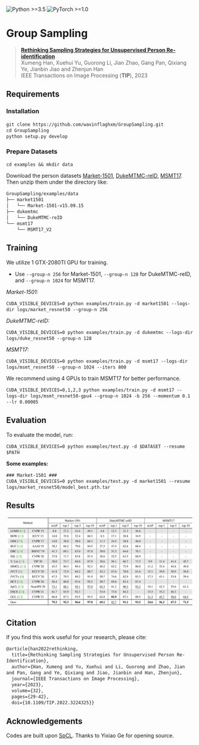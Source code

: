 ![Python >=3.5](https://img.shields.io/badge/Python->=3.5-blue.svg)
![PyTorch >=1.0](https://img.shields.io/badge/PyTorch->=1.0-yellow.svg)

# Group Sampling

> **[Rethinking Sampling Strategies for Unsupervised Person Re-identification](https://arxiv.org/abs/2107.03024)**<br>
> Xumeng Han, Xuehui Yu, Guorong Li, Jian Zhao, Gang Pan, Qixiang Ye, Jianbin Jiao and Zhenjun Han<br>
> IEEE Transactions on Image Processing (**TIP**), 2023<br>

## Requirements

### Installation

```shell
git clone https://github.com/wavinflaghxm/GroupSampling.git
cd GroupSampling
python setup.py develop
```

### Prepare Datasets

```shell
cd examples && mkdir data
```
Download the person datasets [Market-1501](https://drive.google.com/file/d/0B8-rUzbwVRk0c054eEozWG9COHM/view), [DukeMTMC-reID](https://arxiv.org/abs/1609.01775), [MSMT17](https://arxiv.org/abs/1711.08565).
Then unzip them under the directory like:
```
GroupSampling/examples/data
├── market1501
│   └── Market-1501-v15.09.15
├── dukemtmc
│   └── DukeMTMC-reID
└── msmt17
    └── MSMT17_V2
```

## Training

We utilize 1 GTX-2080TI GPU for training.

+ Use `--group-n 256` for Market-1501, `--group-n 128` for DukeMTMC-reID, and `--group-n 1024` for MSMT17.

*Market-1501:*
```
CUDA_VISIBLE_DEVICES=0 python examples/train.py -d market1501 --logs-dir logs/market_resnet50 --group-n 256
```

*DukeMTMC-reID:*
```
CUDA_VISIBLE_DEVICES=0 python examples/train.py -d dukemtmc --logs-dir logs/duke_resnet50 --group-n 128
```

*MSMT17:*
```
CUDA_VISIBLE_DEVICES=0 python examples/train.py -d msmt17 --logs-dir logs/msmt_resnet50 --group-n 1024 --iters 800
```

We recommend using 4 GPUs to train MSMT17 for better performance.
```
CUDA_VISIBLE_DEVICES=0,1,2,3 python examples/train.py -d msmt17 --logs-dir logs/msmt_resnet50-gpu4 --group-n 1024 -b 256 --momentum 0.1 --lr 0.00005
```

## Evaluation
To evaluate the model, run:
```
CUDA_VISIBLE_DEVICES=0 python examples/test.py -d $DATASET --resume $PATH
```
**Some examples:**
```
### Market-1501 ###
CUDA_VISIBLE_DEVICES=0 python examples/test.py -d market1501 --resume logs/market_resnet50/model_best.pth.tar
```


## Results
![results](figs/results.png)

## Citation

If you find this work useful for your research, please cite:
```
@article{han2022rethinking,
  title={Rethinking Sampling Strategies for Unsupervised Person Re-Identification}, 
  author={Han, Xumeng and Yu, Xuehui and Li, Guorong and Zhao, Jian and Pan, Gang and Ye, Qixiang and Jiao, Jianbin and Han, Zhenjun},
  journal={IEEE Transactions on Image Processing}, 
  year={2023},
  volume={32},
  pages={29-42},
  doi={10.1109/TIP.2022.3224325}}
```

## Acknowledgements

Codes are built upon [SpCL](https://github.com/yxgeee/SpCL). Thanks to Yixiao Ge for opening source.
